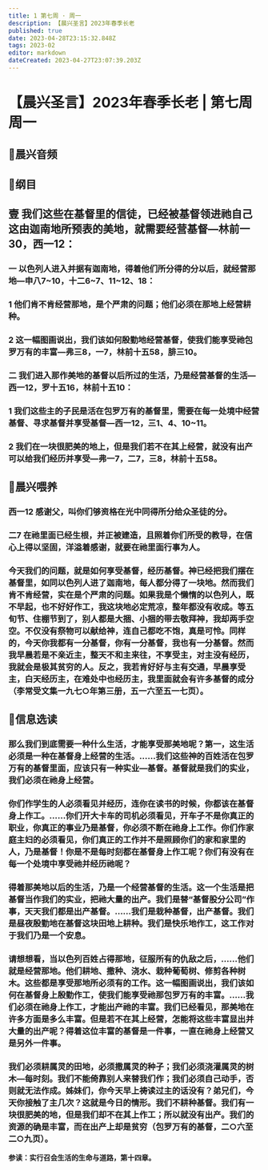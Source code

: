 ```yaml
---
title: 1 第七周 · 周一
description: 【晨兴圣言】2023年春季长老
published: true
date: 2023-04-28T23:15:32.848Z
tags: 2023-02
editor: markdown
dateCreated: 2023-04-27T23:07:39.203Z
---
```


# 【晨兴圣言】2023年春季长老 | 第七周周一
## 🎵晨兴音频

## 📙纲目

## **壹	我们这些在基督里的信徒，已经被基督领进祂自己这由迦南地所预表的美地，就需要经营基督—林前一30，西一12：**

### 一	以色列人进入并据有迦南地，得着他们所分得的分以后，就经营那地—申八7~10，十二6~7、11~12、18：

### 1	他们肯不肯经营那地，是个严肃的问题；他们必须在那地上经营耕种。

### 2	这一幅图画说出，我们该如何殷勤地经营基督，使我们能享受祂包罗万有的丰富—弗三8，一7，林前十五58，腓三10。

### 二	我们进入那作美地的基督以后所过的生活，乃是经营基督的生活—西一12，罗十五16，林前十五10：

### 1	我们这些主的子民是活在包罗万有的基督里，需要在每一处境中经营基督、寻求基督并享受基督—西一12，三1、4、10~11。

### 2	我们在一块很肥美的地上，但是我们若不在其上经营，就没有出产可以给我们经历并享受—弗一7，二7，三8，林前十五58。

## 📙晨兴喂养

### **西一12	感谢父，叫你们够资格在光中同得所分给众圣徒的分。**

### **二7	在祂里面已经生根，并正被建造，且照着你们所受的教导，在信心上得以坚固，洋溢着感谢，就要在祂里面行事为人。**

### 今天我们的问题，就是如何享受基督，经历基督。神已经把我们摆在基督里，如同以色列人进了迦南地，每人都分得了一块地。然而我们肯不肯经营，实在是个严肃的问题。如果我是个懒惰的以色列人，既不早起，也不好好作工，我这块地必定荒凉，整年都没有收成。等五旬节、住棚节到了，别人都是大捆、小捆的带去敬拜神，我却两手空空。不仅没有祭物可以献给神，连自己都吃不饱，真是可怜。同样的，今天你我都有一分基督，你有一分基督，我也有一分基督。然而我早晨若是不亲近主，整天不和主来往，不享受主，对主没有经历，我就会是极其贫穷的人。反之，我若肯好好与主有交通，早晨享受主，白天经历主，在难处中也经历主，我里面就会有许多基督的成分（李常受文集一九七○年第三册，五一六至五一七页）。

## 📙信息选读

### 那么我们到底需要一种什么生活，才能享受那美地呢？第一，这生活必须是一种在基督身上经营的生活。……我们这些神的百姓活在包罗万有的基督里面，应该只有一种实业—基督。基督就是我们的实业，我们必须在祂身上经营。

### 你们作学生的人必须看见并经历，连你在读书的时候，你都该在基督身上作工。……你们开大卡车的司机必须看见，开车子不是你真正的职业，你真正的事业乃是基督，你必须不断在祂身上工作。你们作家庭主妇的必须看见，你们真正的工作并不是照顾你们的家和家里的人，乃是基督！你是不是每时刻都在基督身上作工呢？你们有没有在每一个处境中享受祂并经历祂呢？

### 得着那美地以后的生活，乃是一个经营基督的生活。这一个生活是把基督当作我们的实业，把祂大量的出产。我们是替“基督股分公司”作事，天天我们都是出产基督。……我们是栽种基督，出产基督。我们是昼夜殷勤地在基督这块田地上耕种。我们是快乐地作工，这工作对于我们乃是一个安息。

### 请想想看，当以色列百姓占得那地，征服所有的仇敌之后，……他们就是经营那地。他们耕地、撒种、浇水、栽种葡萄树、修剪各种树木。这些都是享受那地所必须有的工作。这一幅图画说出，我们该如何在基督身上殷勤作工，使我们能享受祂那包罗万有的丰富。……我们必须在祂身上作工，才能出产祂的丰富。我们已经看见，那美地在许多方面是多么丰富。但是若不在其上经营，怎能将这些丰富显出并大量的出产呢？得着这位丰富的基督是一件事，一直在祂身上经营又是另外一件事。

### 我们必须耕属灵的田地，必须撒属灵的种子；我们必须浇灌属灵的树木—每时刻。我们不能倚靠别人来替我们作；我们必须自己动手，否则就无法作成。姊妹们，你今天早上祷读过主的话没有？弟兄们，今天你接触了主几次？这就是今日的情形。我们不耕种基督。我们有一块很肥美的地，但是我们却不在其上作工；所以就没有出产。我们的资源的确是丰富，而在出产上却是贫穷（包罗万有的基督，二○六至二○九页）。

**参读：实行召会生活的生命与道路，第十四章。**